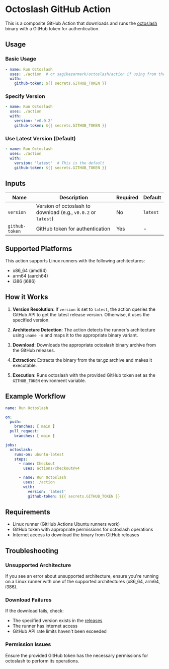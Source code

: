 # Octoslash GitHub Action

This is a composite GitHub Action that downloads and runs the [octoslash](https://github.com/sagikazarmark/octoslash) binary with a GitHub token for authentication.

## Usage

### Basic Usage

```yaml
- name: Run Octoslash
  uses: ./action  # or sagikazarmark/octoslash/action if using from the repository
  with:
    github-token: ${{ secrets.GITHUB_TOKEN }}
```

### Specify Version

```yaml
- name: Run Octoslash
  uses: ./action
  with:
    version: 'v0.0.2'
    github-token: ${{ secrets.GITHUB_TOKEN }}
```

### Use Latest Version (Default)

```yaml
- name: Run Octoslash
  uses: ./action
  with:
    version: 'latest'  # This is the default
    github-token: ${{ secrets.GITHUB_TOKEN }}
```

## Inputs

| Name | Description | Required | Default |
|------|-------------|----------|---------|
| `version` | Version of octoslash to download (e.g., `v0.0.2` or `latest`) | No | `latest` |
| `github-token` | GitHub token for authentication | Yes | - |

## Supported Platforms

This action supports Linux runners with the following architectures:
- x86_64 (amd64)
- arm64 (aarch64)
- i386 (i686)

## How it Works

1. **Version Resolution**: If `version` is set to `latest`, the action queries the GitHub API to get the latest release version. Otherwise, it uses the specified version.

2. **Architecture Detection**: The action detects the runner's architecture using `uname -m` and maps it to the appropriate binary variant.

3. **Download**: Downloads the appropriate octoslash binary archive from the GitHub releases.

4. **Extraction**: Extracts the binary from the tar.gz archive and makes it executable.

5. **Execution**: Runs octoslash with the provided GitHub token set as the `GITHUB_TOKEN` environment variable.

## Example Workflow

```yaml
name: Run Octoslash

on:
  push:
    branches: [ main ]
  pull_request:
    branches: [ main ]

jobs:
  octoslash:
    runs-on: ubuntu-latest
    steps:
      - name: Checkout
        uses: actions/checkout@v4

      - name: Run Octoslash
        uses: ./action
        with:
          version: 'latest'
          github-token: ${{ secrets.GITHUB_TOKEN }}
```

## Requirements

- Linux runner (GitHub Actions Ubuntu runners work)
- GitHub token with appropriate permissions for octoslash operations
- Internet access to download the binary from GitHub releases

## Troubleshooting

### Unsupported Architecture

If you see an error about unsupported architecture, ensure you're running on a Linux runner with one of the supported architectures (x86_64, arm64, i386).

### Download Failures

If the download fails, check:
- The specified version exists in the [releases](https://github.com/sagikazarmark/octoslash/releases)
- The runner has internet access
- GitHub API rate limits haven't been exceeded

### Permission Issues

Ensure the provided GitHub token has the necessary permissions for octoslash to perform its operations.
